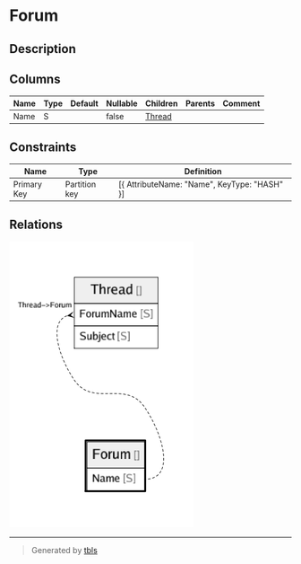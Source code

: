 # Forum

## Description

## Columns

| Name | Type | Default | Nullable | Children | Parents | Comment |
| ---- | ---- | ------- | -------- | -------- | ------- | ------- |
| Name | S |  | false | [Thread](Thread.md) |  |  |

## Constraints

| Name | Type | Definition |
| ---- | ---- | ---------- |
| Primary Key | Partition key | [{ AttributeName: "Name", KeyType: "HASH" }] |

## Relations

![er](Forum.png)

---

> Generated by [tbls](https://github.com/k1LoW/tbls)
